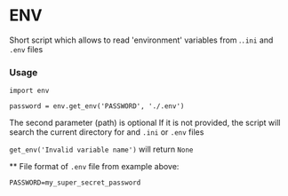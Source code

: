 # ENV 
Short script which allows to read 'environment' variables from .`.ini` and `.env` files

### Usage
```
import env

password = env.get_env('PASSWORD', './.env')
```

The second parameter (path) is optional
If it is not provided, the script will search the current directory for and `.ini` or `.env` files

`get_env('Invalid variable name')` will return `None`

** File format of `.env` file from example above:
```
PASSWORD=my_super_secret_password
```